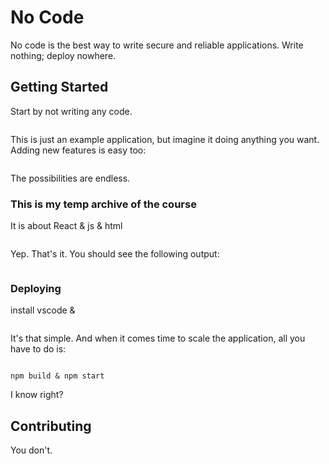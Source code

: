 # No Code

No code is the best way to write secure and reliable applications. Write nothing; deploy nowhere.

## Getting Started

Start by not writing any code.

```

```

This is just an example application, but imagine it doing anything you want. Adding new features is easy too:

```

```

The possibilities are endless.

### This is my temp archive of the course

It is about React & js & html

```

```

Yep. That's it. You should see the following output:

```

```

### Deploying

install vscode & 

```

```

It's that simple. And when it comes time to scale the application, all you have to do is:


```

npm build & npm start
```

I know right?

## Contributing

You don't.
